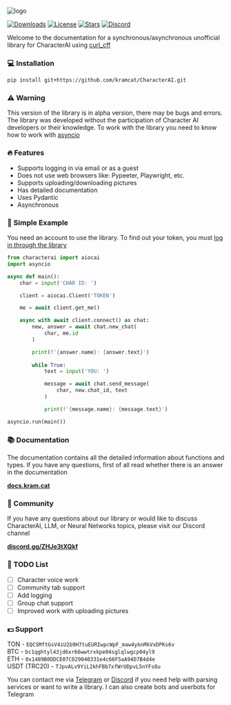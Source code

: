 <img src="https://raw.githubusercontent.com/kramcat/CharacterAI/main/docs/images/full_logo.png" alt="logo">

[![Downloads](https://img.shields.io/pepy/dt/characterai?style=flat-square)](https://pepy.tech/project/characterai)
[![License](https://img.shields.io/pypi/l/characterai?style=flat-square)](https://opensource.org/licenses/MIT)
[![Stars](https://img.shields.io/github/stars/kramcat/characterai?style=flat-square)](https://github.com/kramcat/characterai)
[![Discord](https://img.shields.io/discord/1120066151515422772?style=flat-square)](https://discord.com/invite/ZHJe3tXQkf)

Welcome to the documentation for a synchronous/asynchronous unofficial library for CharacterAI using [curl_cff](https://github.com/yifeikong/curl_cffi)

### 💻 Installation
```bash
pip install git+https://github.com/kramcat/CharacterAI.git
```

### ⚠️ Warning
This version of the library is in alpha version, there may be bugs and errors. The library was developed without the participation of Character AI developers or their knowledge. To work with the library you need to know how to work with [asyncio](https://docs.python.org/3/library/asyncio.html)

### 🔥 Features
- Supports logging in via email or as a guest
- Does not use web browsers like: Pypeeter, Playwright, etc.
- Supports uploading/downloading pictures
- Has detailed documentation
- Uses Pydantic
- Asynchronous

### 📙 Simple Example
You need an account to use the library. To find out your token, you must [log in through the library](https://docs.kram.cat/auth.html)
```python
from characterai import aiocai
import asyncio

async def main():
    char = input('CHAR ID: ')

    client = aiocai.Client('TOKEN')

    me = await client.get_me()

    async with await client.connect() as chat:
        new, answer = await chat.new_chat(
            char, me.id
        )

        print(f'{answer.name}: {answer.text}')
        
        while True:
            text = input('YOU: ')

            message = await chat.send_message(
                char, new.chat_id, text
            )

            print(f'{message.name}: {message.text}')

asyncio.run(main())
```

### 📚 Documentation
The documentation contains all the detailed information about functions and types. If you have any questions, first of all read whether there is an answer in the documentation

**[docs.kram.cat](https://docs.kram.cat)**

### 👥 Community
If you have any questions about our library or would like to discuss CharacterAI, LLM, or Neural Networks topics, please visit our Discord channel

**[discord.gg/ZHJe3tXQkf](https://discord.com/invite/ZHJe3tXQkf)**

### 📝 TODO List
- [ ] Character voice work
- [ ] Community tab support
- [ ] Add logging
- [ ] Group chat support
- [ ] Improved work with uploading pictures

### 💵 Support
TON - `EQCSMftGsV4iU2b9H7tuEURIwpcWpF_maw4yknMkVxDPKs6v`
<br> BTC - `bc1qghtyl43jd6xr66wwtrxkpe04sglqlwgcp04yl9`
<br> ETH - `0x1489B0DDCE07C029040331e4c66F5aA94D7B4d4e`
<br> USDT (TRC20) - `TJpvALv9YiL2khFBb7xfWrUDpvL5nYFs8u`

You can contact me via [Telegram](https://t.me/kramcat) or [Discord](https://discordapp.com/users/480976972277874690) if you need help with parsing services or want to write a library. I can also create bots and userbots for Telegram
